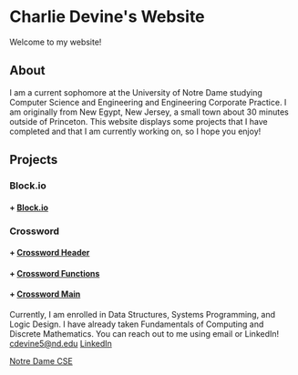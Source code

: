 # Charlie Devine's Website
Welcome to my website!


## About

I am a current sophomore at the University of Notre Dame studying Computer Science and Engineering and Engineering Corporate Practice. I am originally from New Egypt, New Jersey, a small town about 30 minutes outside of Princeton. This website displays some projects that I have completed and that I am currently working on, so I hope you enjoy!

## Projects

### Block.io
#### + [Block.io](project.c)

### Crossword
#### + [Crossword Header](crossfunc.h)
#### + [Crossword Functions](crossfunc.c)
#### + [Crossword Main](crossword.c)

Currently, I am enrolled in Data Structures, Systems Programming, and Logic Design. I have already taken Fundamentals of Computing and Discrete Mathematics.
You can reach out to me using email or LinkedIn!
cdevine5@nd.edu
[LinkedIn](https://www.linkedin.com/in/charles-devine3/)

[Notre Dame CSE](44iQpsKe_400x400.jpg)

